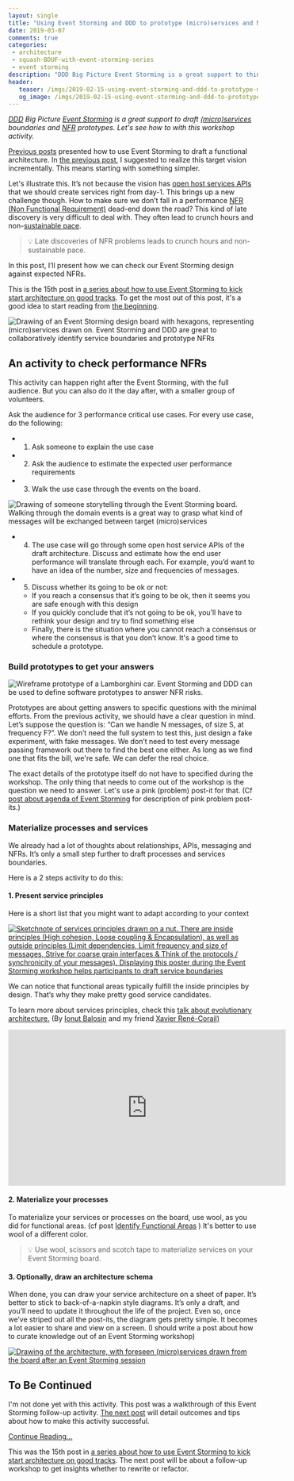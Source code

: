 ```yaml
---
layout: single
title: "Using Event Storming and DDD to prototype (micro)services and NFRs - 1"
date: 2019-03-07
comments: true
categories:
 - architecture
 - squash-BDUF-with-event-storming-series
 - event storming
description: "DDD Big Picture Event Storming is a great support to think about (micro)services boundaries and NFR prototypes. Here is the first of 2 posts describing an Event Storming follow-up workshop activity to collaboratively define processes boundaries and NFR questions that we need to prototype."
header:
   teaser: /imgs/2019-02-15-using-event-storming-and-ddd-to-prototype-microservices-and-nfrs-1/event-storming-microservices-teaser.jpeg
   og_image: /imgs/2019-02-15-using-event-storming-and-ddd-to-prototype-microservices-and-nfrs-1/event-storming-microservices-og.jpeg
---
```

_[DDD](https://en.wikipedia.org/wiki/Domain-driven_design) Big Picture [Event Storming](https://en.wikipedia.org/wiki/Event_storming) is a great support to draft [(micro)services](https://en.wikipedia.org/wiki/Microservices) boundaries and [NFR](https://en.wikipedia.org/wiki/Non-functional_requirement) prototypes. Let's see how to with this workshop activity._

[Previous posts](/drafting-a-functional-architecture-vision-with-ddd-event-storming-part-1/) presented how to use Event Storming to draft a functional architecture. In [the previous post](/how-to-use-event-storming-and-ddd-for-evolutionary-architecture/), I suggested to realize this target vision incrementally. This means starting with something simpler.

Let's illustrate this. It’s not because the vision has [open host services APIs](https://www.oreilly.com/library/view/domain-driven-design-distilled/9780134593449/DDDD_04_07.html) that we should create services right from day-1. This brings up a new challenge though. How to make sure we don’t fall in a performance [NFR (Non Functional Requirement)](https://en.wikipedia.org/wiki/Non-functional_requirement) dead-end down the road? This kind of late discovery is very difficult to deal with. They often lead to crunch hours and non-[sustainable pace](https://www.agilealliance.org/glossary/sustainable/).

> 💡 Late discoveries of NFR problems leads to crunch hours and non-sustainable pace.

In this post, I’ll present how we can check our Event Storming design against expected NFRs. 

This is the 15th post in [a series about how to use Event Storming to kick start architecture on good tracks](/categories/#squash-bduf-with-event-storming-series). To get the most out of this post, it's a good idea to start reading from [the beginning](/misadventures-with-big-design-up-front/).

![Drawing of an Event Storming design board with hexagons, representing (micro)services drawn on. Event Storming and DDD are great to collaboratively identify service boundaries and prototype NFRs]({{site.url}}/imgs/2019-02-15-using-event-storming-and-ddd-to-prototype-microservices-and-nfrs-1/event-storming-microservices.jpeg)

## An activity to check performance NFRs

This activity can happen right after the Event Storming, with the full audience. But you can also do it the day after, with a smaller group of volunteers.

Ask the audience for 3 performance critical use cases. For every use case, do the following:

* 1. Ask someone to explain the use case
* 2. Ask the audience to estimate the expected user performance requirements
* 3. Walk the use case through the events on the board.

![Drawing of someone storytelling through the Event Storming board. Walking through the domain events is a great way to grasp what kind of messages will be exchanged between target (micro)services]({{site.url}}/imgs/2019-02-15-using-event-storming-and-ddd-to-prototype-microservices-and-nfrs-1/storytelling.jpg)

* 4. The use case will go through some open host service APIs of the draft architecture. Discuss and estimate how the end user performance will translate through each. For example, you’d want to have an idea of the number, size and frequencies of messages.
* 5. Discuss whether its going to be ok or not:
    *   If you reach a consensus that it’s going to be ok, then it seems you are safe enough with this design 
    *   If you quickly conclude that it’s not going to be ok, you’ll have to rethink your design and try to find something else
    *   Finally, there is the situation where you cannot reach a consensus or where the consensus is that you don’t know. It's a good time to schedule a prototype.

### Build prototypes to get your answers

![Wireframe prototype of a Lamborghini car. Event Storming and DDD can be used to define software prototypes to answer NFR risks.]({{site.url}}/imgs/2019-02-15-using-event-storming-and-ddd-to-prototype-microservices-and-nfrs-1/prototype.jpg)

Prototypes are about getting answers to specific questions with the minimal efforts. From the previous activity, we should have a clear question in mind. Let’s suppose the question is: “Can we handle N messages, of size S, at frequency F?”. We don’t need the full system to test this, just design a fake experiment, with fake messages. We don’t need to test every message passing framework out there to find the best one either. As long as we find one that fits the bill, we're safe. We can defer the real choice.

The exact details of the prototype itself do not have to specified during the workshop. The only thing that needs to come out of the workshop is the question we need to answer. Let's use a pink (problem) post-it for that. (Cf [post about agenda of Event Storming](/detailed-agenda-of-a-ddd-big-picture-event-storming-part-1/#) for description of pink problem post-its.)

### Materialize processes and services

We already had a lot of thoughts about relationships, APIs, messaging and NFRs. It’s only a small step further to draft processes and services boundaries.

Here is a 2 steps activity to do this:

#### 1. Present service principles

Here is a short list that you might want to adapt according to your context


[![Sketchnote of services principles drawn on a nut. There are inside principles (High cohesion, Loose coupling & Encapsulation), as well as outside principles (Limit dependencies, Limit frequency and size of messages, Strive for coarse grain interfaces & Think of the protocols / synchronicity of your messages). Displaying this poster during the Event Storming workshop helps participants to draft service boundaries]({{site.url}}/imgs/2019-02-15-using-event-storming-and-ddd-to-prototype-microservices-and-nfrs-1/service-nut-principles-small.jpeg)]({{site.url}}/imgs/2019-02-15-using-event-storming-and-ddd-to-prototype-microservices-and-nfrs-1/service-nut-principles.jpeg)

We can notice that functional areas typically fulfill the inside principles by design. That’s why they make pretty good service candidates.

To learn more about services principles, check this [talk about evolutionary architecture.](https://www.youtube.com/watch?v=xLHeEw0ycQg) (By [Ionut Balosin](https://twitter.com/ionutbalosin) and my friend [Xavier René-Corail](https://twitter.com/xcorail?lang=en)[)](https://twitter.com/ionutbalosin)

<iframe width="560" height="315" src="https://www.youtube.com/embed/xLHeEw0ycQg" frameborder="0" allow="accelerometer; autoplay; encrypted-media; gyroscope; picture-in-picture" allowfullscreen></iframe>

#### 2. Materialize your processes

To materialize your services or processes on the board, use wool, as you did for functional areas. (cf post [Identify Functional Areas](https://docs.google.com/document/d/1gaxZ0a3Cd1mEpZJueJvUhHCHl2mUvMTtvlGIc39SXNk/edit#heading=h.j69e4b2pek7v) ) It's better to use wool of a different color.

> 💡 Use wool, scissors and scotch tape to materialize services on your Event Storming board.

#### 3. Optionally, draw an architecture schema

When done, you can draw your service architecture on a sheet of paper. It’s better to stick to back-of-a-napkin style diagrams. It’s only a draft, and you’ll need to update it throughout the life of the project. Even so, once we’ve striped out all the post-its, the diagram gets pretty simple. It becomes a lot easier to share and view on a screen. (I should write a post about how to curate knowledge out of an Event Storming workshop)

[![Drawing of the architecture, with foreseen (micro)services drawn from the board after an Event Storming session]({{site.url}}/imgs/2019-02-15-using-event-storming-and-ddd-to-prototype-microservices-and-nfrs-1/napkin-services-small.jpg)]({{site.url}}/imgs/2019-02-15-using-event-storming-and-ddd-to-prototype-microservices-and-nfrs-1/napkin-services-map.jpg)

## To Be Continued

I'm not done yet with this activity. This post was a walkthrough of this Event Storming follow-up activity. [The next post](/using-event-storming-and-ddd-to-prototype-microservices-and-nfrs-2/) will detail outcomes and tips about how to make this activity successful.

[Continue Reading...](/using-event-storming-and-ddd-to-prototype-microservices-and-nfrs-2/)

This was the 15th post in [a series about how to use Event Storming to kick start architecture on good tracks](/categories/#squash-bduf-with-event-storming-series). The next post will be about a follow-up workshop to get insights whether to rewrite or refactor.
